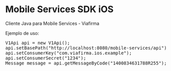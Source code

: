 Mobile Services SDK iOS
==========

Cliente Java para Mobile Services - Viafirma

Ejemplo de uso:

<pre>
V1Api api = new V1Api();
api.setBasePath("http://localhost:8080/mobile-services/api");
api.setConsumerKey("com.viafirma.ios.example");
api.setConsumerSecret("1234");
Message message = api.getMessageByCode("1400834631788R255");
</pre>